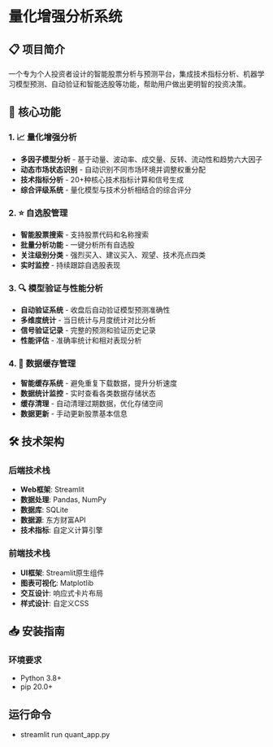 # 量化增强分析系统

## 📋 项目简介

一个专为个人投资者设计的智能股票分析与预测平台，集成技术指标分析、机器学习模型预测、自动验证和智能选股等功能，帮助用户做出更明智的投资决策。

## 🚀 核心功能

### 1. 📈 量化增强分析
- **多因子模型分析** - 基于动量、波动率、成交量、反转、流动性和趋势六大因子
- **动态市场状态识别** - 自动识别不同市场环境并调整权重分配
- **技术指标分析** - 20+种核心技术指标计算和信号生成
- **综合评级系统** - 量化模型与技术分析相结合的综合评分

### 2. ⭐ 自选股管理
- **智能股票搜索** - 支持股票代码和名称搜索
- **批量分析功能** - 一键分析所有自选股
- **关注级别分类** - 强烈买入、建议买入、观望、技术亮点四类
- **实时监控** - 持续跟踪自选股表现

### 3. 🔍 模型验证与性能分析
- **自动验证系统** - 收盘后自动验证模型预测准确性
- **多维度统计** - 当日统计与月度统计对比分析
- **信号验证记录** - 完整的预测和验证历史记录
- **性能评估** - 准确率统计和相对表现分析

### 4. 💾 数据缓存管理
- **智能缓存系统** - 避免重复下载数据，提升分析速度
- **数据统计监控** - 实时查看各类数据存储状态
- **缓存清理** - 自动清理过期数据，优化存储空间
- **数据更新** - 手动更新股票基本信息

## 🛠 技术架构

### 后端技术栈
- **Web框架**: Streamlit
- **数据处理**: Pandas, NumPy
- **数据库**: SQLite
- **数据源**: 东方财富API
- **技术指标**: 自定义计算引擎

### 前端技术栈
- **UI框架**: Streamlit原生组件
- **图表可视化**: Matplotlib
- **交互设计**: 响应式卡片布局
- **样式设计**: 自定义CSS

## 📥 安装指南

### 环境要求
- Python 3.8+
- pip 20.0+

## 运行命令
- streamlit run quant_app.py
